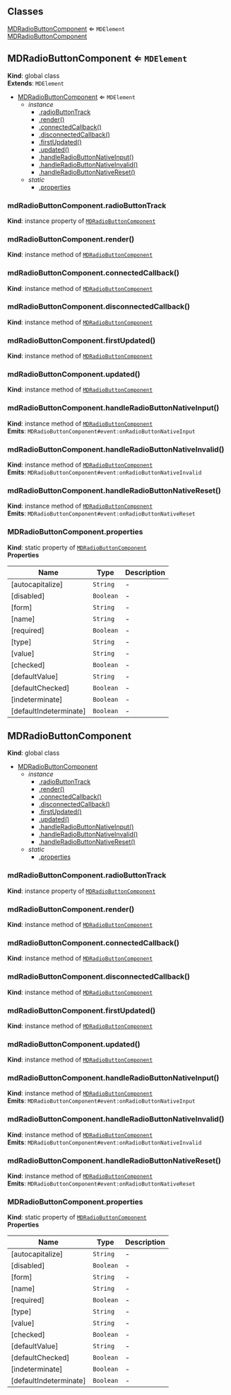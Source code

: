 ## Classes

<dl>
<dt><a href="#MDRadioButtonComponent">MDRadioButtonComponent</a> ⇐ <code>MDElement</code></dt>
<dd></dd>
<dt><a href="#MDRadioButtonComponent">MDRadioButtonComponent</a></dt>
<dd></dd>
</dl>

<a name="MDRadioButtonComponent"></a>

## MDRadioButtonComponent ⇐ <code>MDElement</code>
**Kind**: global class  
**Extends**: <code>MDElement</code>  

* [MDRadioButtonComponent](#MDRadioButtonComponent) ⇐ <code>MDElement</code>
    * _instance_
        * [.radioButtonTrack](#MDRadioButtonComponent+radioButtonTrack)
        * [.render()](#MDRadioButtonComponent+render)
        * [.connectedCallback()](#MDRadioButtonComponent+connectedCallback)
        * [.disconnectedCallback()](#MDRadioButtonComponent+disconnectedCallback)
        * [.firstUpdated()](#MDRadioButtonComponent+firstUpdated)
        * [.updated()](#MDRadioButtonComponent+updated)
        * [.handleRadioButtonNativeInput()](#MDRadioButtonComponent+handleRadioButtonNativeInput)
        * [.handleRadioButtonNativeInvalid()](#MDRadioButtonComponent+handleRadioButtonNativeInvalid)
        * [.handleRadioButtonNativeReset()](#MDRadioButtonComponent+handleRadioButtonNativeReset)
    * _static_
        * [.properties](#MDRadioButtonComponent.properties)

<a name="MDRadioButtonComponent+radioButtonTrack"></a>

### mdRadioButtonComponent.radioButtonTrack
**Kind**: instance property of [<code>MDRadioButtonComponent</code>](#MDRadioButtonComponent)  
<a name="MDRadioButtonComponent+render"></a>

### mdRadioButtonComponent.render()
**Kind**: instance method of [<code>MDRadioButtonComponent</code>](#MDRadioButtonComponent)  
<a name="MDRadioButtonComponent+connectedCallback"></a>

### mdRadioButtonComponent.connectedCallback()
**Kind**: instance method of [<code>MDRadioButtonComponent</code>](#MDRadioButtonComponent)  
<a name="MDRadioButtonComponent+disconnectedCallback"></a>

### mdRadioButtonComponent.disconnectedCallback()
**Kind**: instance method of [<code>MDRadioButtonComponent</code>](#MDRadioButtonComponent)  
<a name="MDRadioButtonComponent+firstUpdated"></a>

### mdRadioButtonComponent.firstUpdated()
**Kind**: instance method of [<code>MDRadioButtonComponent</code>](#MDRadioButtonComponent)  
<a name="MDRadioButtonComponent+updated"></a>

### mdRadioButtonComponent.updated()
**Kind**: instance method of [<code>MDRadioButtonComponent</code>](#MDRadioButtonComponent)  
<a name="MDRadioButtonComponent+handleRadioButtonNativeInput"></a>

### mdRadioButtonComponent.handleRadioButtonNativeInput()
**Kind**: instance method of [<code>MDRadioButtonComponent</code>](#MDRadioButtonComponent)  
**Emits**: <code>MDRadioButtonComponent#event:onRadioButtonNativeInput</code>  
<a name="MDRadioButtonComponent+handleRadioButtonNativeInvalid"></a>

### mdRadioButtonComponent.handleRadioButtonNativeInvalid()
**Kind**: instance method of [<code>MDRadioButtonComponent</code>](#MDRadioButtonComponent)  
**Emits**: <code>MDRadioButtonComponent#event:onRadioButtonNativeInvalid</code>  
<a name="MDRadioButtonComponent+handleRadioButtonNativeReset"></a>

### mdRadioButtonComponent.handleRadioButtonNativeReset()
**Kind**: instance method of [<code>MDRadioButtonComponent</code>](#MDRadioButtonComponent)  
**Emits**: <code>MDRadioButtonComponent#event:onRadioButtonNativeReset</code>  
<a name="MDRadioButtonComponent.properties"></a>

### MDRadioButtonComponent.properties
**Kind**: static property of [<code>MDRadioButtonComponent</code>](#MDRadioButtonComponent)  
**Properties**

| Name | Type | Description |
| --- | --- | --- |
| [autocapitalize] | <code>String</code> | - |
| [disabled] | <code>Boolean</code> | - |
| [form] | <code>String</code> | - |
| [name] | <code>String</code> | - |
| [required] | <code>Boolean</code> | - |
| [type] | <code>String</code> | - |
| [value] | <code>String</code> | - |
| [checked] | <code>Boolean</code> | - |
| [defaultValue] | <code>String</code> | - |
| [defaultChecked] | <code>Boolean</code> | - |
| [indeterminate] | <code>Boolean</code> | - |
| [defaultIndeterminate] | <code>Boolean</code> | - |

<a name="MDRadioButtonComponent"></a>

## MDRadioButtonComponent
**Kind**: global class  

* [MDRadioButtonComponent](#MDRadioButtonComponent)
    * _instance_
        * [.radioButtonTrack](#MDRadioButtonComponent+radioButtonTrack)
        * [.render()](#MDRadioButtonComponent+render)
        * [.connectedCallback()](#MDRadioButtonComponent+connectedCallback)
        * [.disconnectedCallback()](#MDRadioButtonComponent+disconnectedCallback)
        * [.firstUpdated()](#MDRadioButtonComponent+firstUpdated)
        * [.updated()](#MDRadioButtonComponent+updated)
        * [.handleRadioButtonNativeInput()](#MDRadioButtonComponent+handleRadioButtonNativeInput)
        * [.handleRadioButtonNativeInvalid()](#MDRadioButtonComponent+handleRadioButtonNativeInvalid)
        * [.handleRadioButtonNativeReset()](#MDRadioButtonComponent+handleRadioButtonNativeReset)
    * _static_
        * [.properties](#MDRadioButtonComponent.properties)

<a name="MDRadioButtonComponent+radioButtonTrack"></a>

### mdRadioButtonComponent.radioButtonTrack
**Kind**: instance property of [<code>MDRadioButtonComponent</code>](#MDRadioButtonComponent)  
<a name="MDRadioButtonComponent+render"></a>

### mdRadioButtonComponent.render()
**Kind**: instance method of [<code>MDRadioButtonComponent</code>](#MDRadioButtonComponent)  
<a name="MDRadioButtonComponent+connectedCallback"></a>

### mdRadioButtonComponent.connectedCallback()
**Kind**: instance method of [<code>MDRadioButtonComponent</code>](#MDRadioButtonComponent)  
<a name="MDRadioButtonComponent+disconnectedCallback"></a>

### mdRadioButtonComponent.disconnectedCallback()
**Kind**: instance method of [<code>MDRadioButtonComponent</code>](#MDRadioButtonComponent)  
<a name="MDRadioButtonComponent+firstUpdated"></a>

### mdRadioButtonComponent.firstUpdated()
**Kind**: instance method of [<code>MDRadioButtonComponent</code>](#MDRadioButtonComponent)  
<a name="MDRadioButtonComponent+updated"></a>

### mdRadioButtonComponent.updated()
**Kind**: instance method of [<code>MDRadioButtonComponent</code>](#MDRadioButtonComponent)  
<a name="MDRadioButtonComponent+handleRadioButtonNativeInput"></a>

### mdRadioButtonComponent.handleRadioButtonNativeInput()
**Kind**: instance method of [<code>MDRadioButtonComponent</code>](#MDRadioButtonComponent)  
**Emits**: <code>MDRadioButtonComponent#event:onRadioButtonNativeInput</code>  
<a name="MDRadioButtonComponent+handleRadioButtonNativeInvalid"></a>

### mdRadioButtonComponent.handleRadioButtonNativeInvalid()
**Kind**: instance method of [<code>MDRadioButtonComponent</code>](#MDRadioButtonComponent)  
**Emits**: <code>MDRadioButtonComponent#event:onRadioButtonNativeInvalid</code>  
<a name="MDRadioButtonComponent+handleRadioButtonNativeReset"></a>

### mdRadioButtonComponent.handleRadioButtonNativeReset()
**Kind**: instance method of [<code>MDRadioButtonComponent</code>](#MDRadioButtonComponent)  
**Emits**: <code>MDRadioButtonComponent#event:onRadioButtonNativeReset</code>  
<a name="MDRadioButtonComponent.properties"></a>

### MDRadioButtonComponent.properties
**Kind**: static property of [<code>MDRadioButtonComponent</code>](#MDRadioButtonComponent)  
**Properties**

| Name | Type | Description |
| --- | --- | --- |
| [autocapitalize] | <code>String</code> | - |
| [disabled] | <code>Boolean</code> | - |
| [form] | <code>String</code> | - |
| [name] | <code>String</code> | - |
| [required] | <code>Boolean</code> | - |
| [type] | <code>String</code> | - |
| [value] | <code>String</code> | - |
| [checked] | <code>Boolean</code> | - |
| [defaultValue] | <code>String</code> | - |
| [defaultChecked] | <code>Boolean</code> | - |
| [indeterminate] | <code>Boolean</code> | - |
| [defaultIndeterminate] | <code>Boolean</code> | - |

